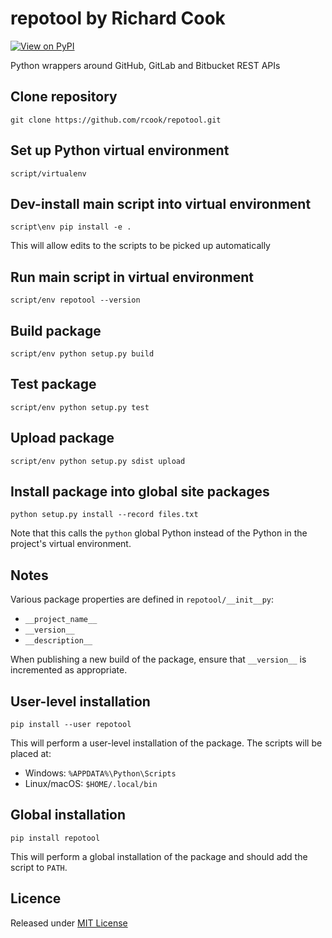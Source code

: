 # repotool by Richard Cook

[![View on PyPI](https://img.shields.io/pypi/v/repotool.svg)](https://pypi.python.org/pypi/repotool)

Python wrappers around GitHub, GitLab and Bitbucket REST APIs

## Clone repository

```
git clone https://github.com/rcook/repotool.git
```

## Set up Python virtual environment

```
script/virtualenv
```

## Dev-install main script into virtual environment

```
script\env pip install -e .
```

This will allow edits to the scripts to be picked up automatically

## Run main script in virtual environment

```
script/env repotool --version
```

## Build package

```
script/env python setup.py build
```

## Test package

```
script/env python setup.py test
```

## Upload package

```
script/env python setup.py sdist upload
```

## Install package into global site packages

```
python setup.py install --record files.txt
```

Note that this calls the `python` global Python instead of the Python in the project's virtual environment.

## Notes

Various package properties are defined in `repotool/__init__py`:

* `__project_name__`
* `__version__`
* `__description__`

When publishing a new build of the package, ensure that `__version__` is incremented as appropriate.

## User-level installation

```
pip install --user repotool
```

This will perform a user-level installation of the package. The scripts will be placed at:

* Windows: `%APPDATA%\Python\Scripts`
* Linux/macOS: `$HOME/.local/bin`

## Global installation

```
pip install repotool
```

This will perform a global installation of the package and should add the script to `PATH`.

## Licence

Released under [MIT License][licence]

[licence]: LICENSE
